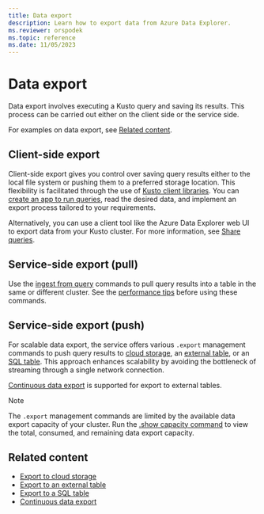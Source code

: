 ```yaml
---
title: Data export
description: Learn how to export data from Azure Data Explorer.
ms.reviewer: orspodek
ms.topic: reference
ms.date: 11/05/2023
---
```

# Data export

Data export involves executing a Kusto query and saving its results. This process can be carried out either on the client side or the service side.

For examples on data export, see [Related content](#related-content).

## Client-side export

Client-side export gives you control over saving query results either to the local file system or pushing them to a preferred storage location. This flexibility is facilitated through the use of [Kusto client libraries](../../api/client-libraries.md). You can [create an app to run queries](../../api/get-started/app-basic-query.md), read the desired data, and implement an export process tailored to your requirements.

<!-- //TODO put this part in adx moniker pivot -->

Alternatively, you can use a client tool like the Azure Data Explorer web UI to export data from your Kusto cluster. For more information, see [Share queries](/azure/data-explorer/web-share-queries).

## Service-side export (pull)

Use the [ingest from query](../data-ingestion/ingest-from-query.md) commands to pull query results into a table in the same or different cluster. See the [performance tips](../data-ingestion/ingest-from-query.md#performance-tips) before using these commands.

## Service-side export (push)

For scalable data export, the service offers various `.export` management commands to push query results to [cloud storage](export-data-to-storage.md), an [external table](export-data-to-an-external-table.md), or an [SQL table](export-data-to-sql.md). This approach enhances scalability by avoiding the bottleneck of streaming through a single network connection.

[Continuous data export](continuous-data-export.md) is supported for export to external tables.

> [!NOTE]
> The `.export` management commands are limited by the available data export capacity of your cluster. Run the [.show capacity command](../diagnostics.md#show-capacity) to view the total, consumed, and remaining data export capacity.

## Related content

* [Export to cloud storage](export-data-to-storage.md)
* [Export to an external table](export-data-to-an-external-table.md)
* [Export to a SQL table](export-data-to-sql.md)
* [Continuous data export](continuous-data-export.md)
